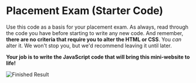 # Placement Exam (Starter Code)

Use this code as a basis for your placement exam. As always, read through the code you have before starting to write any new code. And remember, **there are no criteria that require you to alter the HTML or CSS**. You *can* alter it. We won't stop you, but we'd recommend leaving it until later.

**Your job is to write the JavaScript code that will bring this mini-website to life!**

![Finished Result](./finished-result.png)

